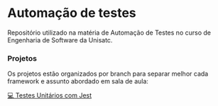 # Automação de testes
Repositório utilizado na matéria de Automação de Testes no curso de Engenharia de Software da Unisatc. 

### Projetos
Os projetos estão organizados por branch para separar melhor cada framework e assunto abordado em sala de aula:

[💻 Testes Unitários com Jest](https://github.com/ardnaile/automacao-testes/tree/unit-test-jest)
